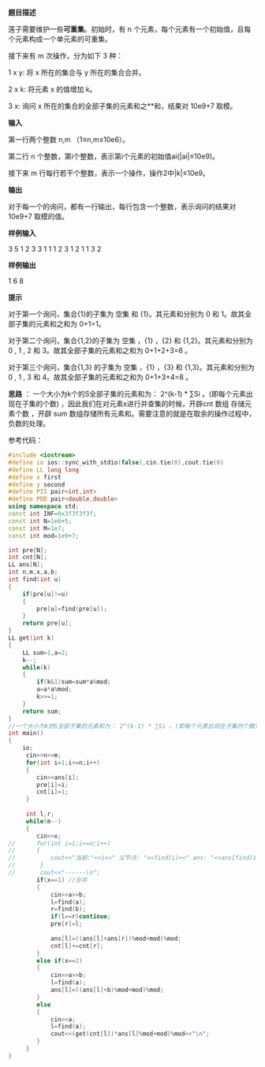 **题目描述**

莲子需要维护一些**可重集**。初始时，有 n 个元素，每个元素有一个初始值，且每个元素构成一个单元素的可重集。

接下来有 m 次操作，分为如下 3 种：

1 x y: 将 x 所在的集合与 y 所在的集合合并。

2 x k: 将元素 x 的值增加 k。

3 x: 询问 x 所在的集合的全部子集的元素和之**和，结果对 10e9+7 取模。

**输入**



第一行两个整数 n,m （1≤n,m≤10e6）。 

第二行 n 个整数，第i个整数，表示第i个元素的初始值ai(|ai|≤10e9)。 

接下来 m 行每行若干个整数，表示一个操作，操作2中|k|≤10e9。 

**输出**

对于每一个的询问，都有一行输出，每行包含一个整数，表示询问的结果对 10e9+7 取模的值。 

**样例输入**

3 5
1 2 3
3 1
1 1 2
3 1
2 1 1
3 2

**样例输出**

1
6
8

**提示**

对于第一个询问，集合{1}的子集为 空集 和 {1}。其元素和分别为 0 和 1。故其全部子集的元素和之和为 0+1=1。

对于第二个询问，集合{1,2}的子集为 空集 ，{1} ，{2} 和 {1,2}。其元素和分别为 0 , 1 , 2 和 3。故其全部子集的元素和之和为 0+1+2+3=6 。

对于第三个询问，集合{1,3} 的子集为 空集 ，{1} ，{3} 和 {1,3}。其元素和分别为 0 , 1 , 3 和 4。故其全部子集的元素和之和为 0+1+3+4=8 。



**思路** ： 一个大小为k个的S全部子集的元素和为： 2^(k-1) * ∑Si 。(即每个元素出现在子集的个数) ，因此我们在对元素x进行并查集的时候，开辟cnt 数组 存储元素个数 ，开辟 sum 数组存储所有元素和。需要注意的就是在取余的操作过程中，负数的处理。



参考代码：

```c++
#include <iostream>
#define io ios::sync_with_stdio(false),cin.tie(0),cout.tie(0)
#define LL long long
#define x first
#define y second
#define PII pair<int,int>
#define PDD pair<double,double>
using namespace std;
const int INF=0x3f3f3f3f;
const int N=1e6+5;
const int M=1e7;
const int mod=1e9+7;

int pre[N];
int cnt[N];
LL ans[N];
int n,m,x,a,b;
int find(int u)
{
	if(pre[u]!=u)
	{
		pre[u]=find(pre[u]);
	}
	return pre[u];
}
LL get(int k)
{
	LL sum=1,a=2;
	k--;
	while(k)
	{
		if(k&1)sum=sum*a%mod;
		a=a*a%mod;
		k>>=1;
	}
	return sum;
}
//一个大小为k的S全部子集的元素和为： 2^(k-1) * ∑Si 。(即每个元素出现在子集的个数) 
int main()
{
	io;
	 cin>>n>>m;
	 for(int i=1;i<=n;i++)
	 {
	 	cin>>ans[i];
	 	pre[i]=i;
	 	cnt[i]=1;
	 }
	 
	 int l,r;
	 while(m--)
	 {
	 	cin>>x;
//	 	for(int i=1;i<=n;i++)
//	 	{
//	 		cout<<"当前:"<<i<<" 父节点: "<<find(i)<<" ans: "<<ans[find(i)]<<"\n";
//		 }
//		 cout<<"------\n";
	 	if(x==1) //合并 
	 	{
	 		cin>>a>>b;
	 		l=find(a);
	 		r=find(b);
	 		if(l==r)continue;
	 		pre[r]=l;
	 		
	 		ans[l]=((ans[l]+ans[r])%mod+mod)%mod;
	 		cnt[l]+=cnt[r];
		}
		else if(x==2)
		{
			cin>>a>>b;
			l=find(a);
			ans[l]=((ans[l]+b)%mod+mod)%mod;
		}
		else
		{
			cin>>a;
			l=find(a);
			cout<<(get(cnt[l])*ans[l]%mod+mod)%mod<<"\n";
		}
	 }
}

```

